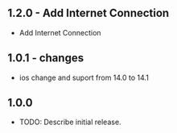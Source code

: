 ## 1.2.0 - Add Internet Connection
* Add Internet Connection
## 1.0.1 - changes
* ios change and suport from 14.0 to 14.1
## 1.0.0

* TODO: Describe initial release.
